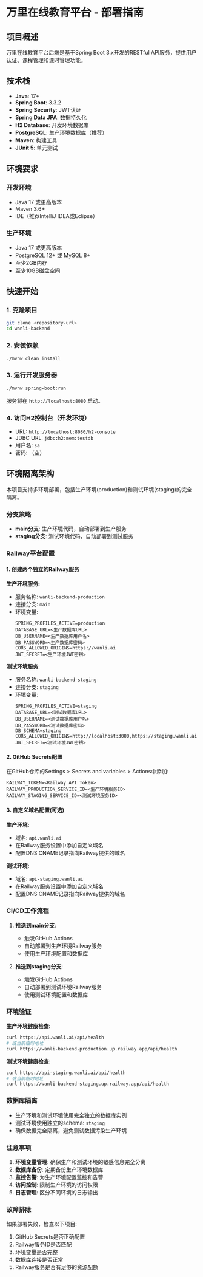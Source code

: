 # 万里在线教育平台 - 部署指南

## 项目概述

万里在线教育平台后端是基于Spring Boot 3.x开发的RESTful API服务，提供用户认证、课程管理和课时管理功能。

## 技术栈

- **Java**: 17+
- **Spring Boot**: 3.3.2
- **Spring Security**: JWT认证
- **Spring Data JPA**: 数据持久化
- **H2 Database**: 开发环境数据库
- **PostgreSQL**: 生产环境数据库（推荐）
- **Maven**: 构建工具
- **JUnit 5**: 单元测试

## 环境要求

### 开发环境
- Java 17 或更高版本
- Maven 3.6+
- IDE（推荐IntelliJ IDEA或Eclipse）

### 生产环境
- Java 17 或更高版本
- PostgreSQL 12+ 或 MySQL 8+
- 至少2GB内存
- 至少10GB磁盘空间

## 快速开始

### 1. 克隆项目
```bash
git clone <repository-url>
cd wanli-backend
```

### 2. 安装依赖
```bash
./mvnw clean install
```

### 3. 运行开发服务器
```bash
./mvnw spring-boot:run
```

服务将在 `http://localhost:8080` 启动。

### 4. 访问H2控制台（开发环境）
- URL: `http://localhost:8080/h2-console`
- JDBC URL: `jdbc:h2:mem:testdb`
- 用户名: `sa`
- 密码: （空）

## 环境隔离架构

本项目支持多环境部署，包括生产环境(production)和测试环境(staging)的完全隔离。

### 分支策略

- **main分支**: 生产环境代码，自动部署到生产服务
- **staging分支**: 测试环境代码，自动部署到测试服务

### Railway平台配置

#### 1. 创建两个独立的Railway服务

**生产环境服务:**
- 服务名称: `wanli-backend-production`
- 连接分支: `main`
- 环境变量:
  ```
  SPRING_PROFILES_ACTIVE=production
  DATABASE_URL=<生产数据库URL>
  DB_USERNAME=<生产数据库用户名>
  DB_PASSWORD=<生产数据库密码>
  CORS_ALLOWED_ORIGINS=https://wanli.ai
  JWT_SECRET=<生产环境JWT密钥>
  ```

**测试环境服务:**
- 服务名称: `wanli-backend-staging`
- 连接分支: `staging`
- 环境变量:
  ```
  SPRING_PROFILES_ACTIVE=staging
  DATABASE_URL=<测试数据库URL>
  DB_USERNAME=<测试数据库用户名>
  DB_PASSWORD=<测试数据库密码>
  DB_SCHEMA=staging
  CORS_ALLOWED_ORIGINS=http://localhost:3000,https://staging.wanli.ai
  JWT_SECRET=<测试环境JWT密钥>
  ```

#### 2. GitHub Secrets配置

在GitHub仓库的Settings > Secrets and variables > Actions中添加:

```
RAILWAY_TOKEN=<Railway API Token>
RAILWAY_PRODUCTION_SERVICE_ID=<生产环境服务ID>
RAILWAY_STAGING_SERVICE_ID=<测试环境服务ID>
```

#### 3. 自定义域名配置(可选)

**生产环境:**
- 域名: `api.wanli.ai`
- 在Railway服务设置中添加自定义域名
- 配置DNS CNAME记录指向Railway提供的域名

**测试环境:**
- 域名: `api-staging.wanli.ai`
- 在Railway服务设置中添加自定义域名
- 配置DNS CNAME记录指向Railway提供的域名

### CI/CD工作流程

1. **推送到main分支**:
   - 触发GitHub Actions
   - 自动部署到生产环境Railway服务
   - 使用生产环境配置和数据库

2. **推送到staging分支**:
   - 触发GitHub Actions
   - 自动部署到测试环境Railway服务
   - 使用测试环境配置和数据库

### 环境验证

**生产环境健康检查:**
```bash
curl https://api.wanli.ai/api/health
# 或当前临时地址
curl https://wanli-backend-production.up.railway.app/api/health
```

**测试环境健康检查:**
```bash
curl https://api-staging.wanli.ai/api/health
# 或当前临时地址
curl https://wanli-backend-staging.up.railway.app/api/health
```

### 数据库隔离

- 生产环境和测试环境使用完全独立的数据库实例
- 测试环境使用独立的schema: `staging`
- 确保数据完全隔离，避免测试数据污染生产环境

### 注意事项

1. **环境变量管理**: 确保生产和测试环境的敏感信息完全分离
2. **数据库备份**: 定期备份生产环境数据库
3. **监控告警**: 为生产环境配置监控和告警
4. **访问控制**: 限制生产环境的访问权限
5. **日志管理**: 区分不同环境的日志输出

### 故障排除

如果部署失败，检查以下项目:
1. GitHub Secrets是否正确配置
2. Railway服务ID是否匹配
3. 环境变量是否完整
4. 数据库连接是否正常
5. Railway服务是否有足够的资源配额